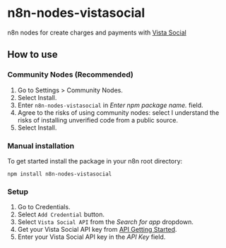 # n8n-nodes-vistasocial

n8n nodes for create charges and payments with [Vista Social](https://vistasocial.com)

## How to use

### Community Nodes (Recommended)

1. Go to Settings > Community Nodes.
2. Select Install.
3. Enter `n8n-nodes-vistasocial` in _Enter npm package name._ field.
4. Agree to the risks of using community nodes: select I understand the risks of installing unverified code from a public source.
5. Select Install.

### Manual installation

To get started install the package in your n8n root directory:

`npm install n8n-nodes-vistasocial`

### Setup

1. Go to Credentials.
2. Select `Add Credential` button.
3. Select `Vista Social API` from the _Search for app_ dropdown.
4. Get your Vista Social API key from [API Getting Started](https://vistasocial.com/settings/integrations).
5. Enter your Vista Social API key in the _API Key_ field.
